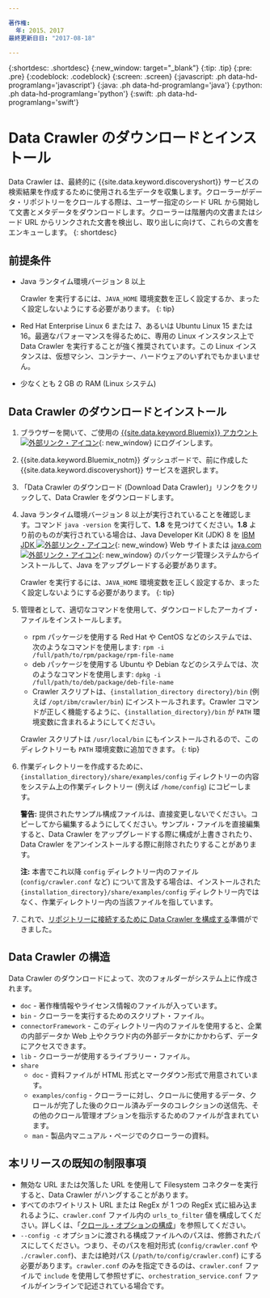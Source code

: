 ```yaml
---

著作権:
  年: 2015、2017
最終更新日日: "2017-08-18"

---
```


{:shortdesc: .shortdesc}
{:new_window: target="_blank"}
{:tip: .tip}
{:pre: .pre}
{:codeblock: .codeblock}
{:screen: .screen}
{:javascript: .ph data-hd-programlang='javascript'}
{:java: .ph data-hd-programlang='java'}
{:python: .ph data-hd-programlang='python'}
{:swift: .ph data-hd-programlang='swift'}

# Data Crawler のダウンロードとインストール

Data Crawler は、最終的に {{site.data.keyword.discoveryshort}} サービスの検索結果を作成するために使用される生データを収集します。クローラーがデータ・リポジトリーをクロールする際は、ユーザー指定のシード URL から開始して文書とメタデータをダウンロードします。クローラーは階層内の文書またはシード URL からリンクされた文書を検出し、取り出しに向けて、これらの文書をエンキューします。
{: shortdesc}

## 前提条件

-   Java ランタイム環境バージョン 8 以上

    Crawler を実行するには、`JAVA_HOME` 環境変数を正しく設定するか、まったく設定しないようにする必要があります。
    {: tip}
-   Red Hat Enterprise Linux 6 または 7、あるいは Ubuntu Linux 15 または 16。最適なパフォーマンスを得るために、専用の Linux インスタンス上で Data Crawler を実行することが強く推奨されています。この Linux インスタンスは、仮想マシン、コンテナー、ハードウェアのいずれでもかまいません。

-   少なくとも 2 GB の RAM (Linux システム)

## Data Crawler のダウンロードとインストール

1.  ブラウザーを開いて、ご使用の [{{site.data.keyword.Bluemix}} アカウント ![外部リンク・アイコン](../../icons/launch-glyph.svg "外部リンク・アイコン")](https://console.ng.bluemix.net){: new_window} にログインします。

1.  {{site.data.keyword.Bluemix_notm}} ダッシュボードで、前に作成した {{site.data.keyword.discoveryshort}} サービスを選択します。

1.  「Data Crawler のダウンロード (Download Data Crawler)」リンクをクリックして、Data Crawler をダウンロードします。

1.  Java ランタイム環境バージョン 8 以上が実行されていることを確認します。コマンド `java -version` を実行して、**1.8** を見つけてください。**1.8** より前のものが実行されている場合は、Java Developer Kit (JDK) 8 を [IBM JDK ![外部リンク・アイコン](../../icons/launch-glyph.svg "外部リンク・アイコン")](https://www.ibm.com/developerworks/java/jdk/){: new_window} Web サイトまたは [java.com ![外部リンク・アイコン](../../icons/launch-glyph.svg "外部リンク・アイコン")](http://www.java.com){: new_window} のパッケージ管理システムからインストールして、Java をアップグレードする必要があります。

    Crawler を実行するには、`JAVA_HOME` 環境変数を正しく設定するか、まったく設定しないようにする必要があります。
    {: tip}

1.  管理者として、適切なコマンドを使用して、ダウンロードしたアーカイブ・ファイルをインストールします。

    -   rpm パッケージを使用する Red Hat や CentOS などのシステムでは、次のようなコマンドを使用します: `rpm -i /full/path/to/rpm/package/rpm-file-name`
    -   deb パッケージを使用する Ubuntu や Debian などのシステムでは、次のようなコマンドを使用します: `dpkg -i /full/path/to/deb/package/deb-file-name`
    -   Crawler スクリプトは、`{installation_directory directory}/bin` (例えば `/opt/ibm/crawler/bin`) にインストールされます。Crawler コマンドが正しく機能するように、`{installation_directory}/bin` が `PATH` 環境変数に含まれるようにしてください。

    Crawler スクリプトは `/usr/local/bin` にもインストールされるので、このディレクトリーも `PATH` 環境変数に追加できます。
    {: tip}
1.  作業ディレクトリーを作成するために、`{installation_directory}/share/examples/config` ディレクトリーの内容をシステム上の作業ディレクトリー (例えば `/home/config`) にコピーします。

    **警告:** 提供されたサンプル構成ファイルは、直接変更しないでください。コピーしてから編集するようにしてください。サンプル・ファイルを直接編集すると、Data Crawler をアップグレードする際に構成が上書きされたり、Data Crawler をアンインストールする際に削除されたりすることがあります。

    **注:** 本書でこれ以降 `config` ディレクトリー内のファイル (`config/crawler.conf` など) について言及する場合は、インストールされた `{installation_directory}/share/examples/config` ディレクトリー内ではなく、作業ディレクトリー内の当該ファイルを指しています。

1.  これで、[リポジトリーに接続するために Data Crawler を構成する](/docs/services/discovery/data-crawler-seeds.html)準備ができました。

## Data Crawler の構造

Data Crawler のダウンロードによって、次のフォルダーがシステム上に作成されます。

-   `doc` - 著作権情報やライセンス情報のファイルが入っています。
-   `bin` - クローラーを実行するためのスクリプト・ファイル。
-   `connectorFramework` - このディレクトリー内のファイルを使用すると、企業の内部データか Web 上やクラウド内の外部データかにかかわらず、データにアクセスできます。
-   `lib` - クローラーが使用するライブラリー・ファイル。
-   `share`
    -   `doc` - 資料ファイルが HTML 形式とマークダウン形式で用意されています。
    -   `examples/config` - クローラーに対し、クロールに使用するデータ、クロールが完了した後のクロール済みデータのコレクションの送信先、その他のクロール管理オプションを指示するためのファイルが含まれています。
    -   `man` - 製品内マニュアル・ページでのクローラーの資料。

## 本リリースの既知の制限事項

-   無効な URL または欠落した URL を使用して Filesystem コネクターを実行すると、Data Crawler がハングすることがあります。
-   すべてのホワイトリスト URL または RegEx が 1 つの RegEx 式に組み込まれるように、`crawler.conf` ファイル内の `urls_to_filter` 値を構成してください。詳しくは、「[クロール・オプションの構成](/docs/services/discovery/data-crawler-discovery.html#configuring-crawl-options)」を参照してください。
-   `--config -c` オプションに渡される構成ファイルへのパスは、修飾されたパスにしてください。つまり、そのパスを相対形式 (`config/crawler.conf` や `./crawler.conf`)、または絶対パス (`/path/to/config/crawler.conf`) にする必要があります。`crawler.conf` のみを指定できるのは、`crawler.conf` ファイルで `include` を使用して参照せずに、`orchestration_service.conf` ファイルがインラインで記述されている場合です。
